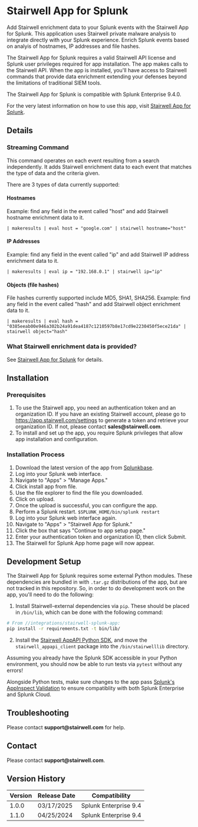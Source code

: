 # Stairwell App for Splunk

Add Stairwell enrichment data to your Splunk events with the Stairwell App for Splunk. This application uses Stairwell private malware analysis to integrate directly with your Splunk experience. Enrich Splunk events based on analyis of hostnames, IP addresses and file hashes.

The Stairwell App for Splunk requires a valid Stairwell API license and Splunk user privileges required for app installation. The app makes calls to the Stairwell API. When the app is installed, you'll have access to Stairwell commands that provide data enrichment extending your defenses beyond the limitations of traditional SIEM tools.

The Stairwell App for Splunk is compatible with Splunk Enterprise 9.4.0.

For the very latest information on how to use this app, visit [Stairwell App for Splunk](https://docs.stairwell.com/docs/configure-splunk-application).

## Details

### Streaming Command
This command operates on each event resulting from a search independently. It adds Stairwell enrichment data to each event that matches the type of data and the criteria given.

There are 3 types of data currently supported:

#### Hostnames
Example: find any field in the event called "host" and add Stairwell hostname enrichment data to it.

```
| makeresults | eval host = "google.com" | stairwell hostname="host"
```

#### IP Addresses
Example: find any field in the event called "ip" and add Stairwell IP address enrichment data to it.

```
| makeresults | eval ip = "192.168.0.1" | stairwell ip="ip"
```

#### Objects (file hashes)
File hashes currently supported include MD5, SHA1, SHA256.
Example: find any field in the event called "hash" and add Stairwell object enrichment data to it.

```
| makeresults | eval hash = "0385eeab00e946a302b24a91dea4187c1210597b8e17cd9e2230450f5ece21da" | stairwell object="hash"
```

### What Stairwell enrichment data is provided?
See [Stairwell App for Splunk](https://docs.stairwell.com/docs/configure-splunk-application) for details.

## Installation

### Prerequisites

1. To use the Stairwell app, you need an authentication token and an organization ID. If you have an existing Stairwell account, please go to https://app.stairwell.com/settings to generate a token and retrieve your organization ID. If not, please contact __sales@stairwell.com__.
2. To install and set up the app, you require Splunk privileges that allow app installation and configuration.

### Installation Process

1. Download the latest version of the app from [Splunkbase](https://splunkbase.splunk.com/app/7788).
2. Log into your Splunk web interface.
3. Navigate to "Apps" > "Manage Apps."
4. Click install app from file.
5. Use the file explorer to find the file you downloaded.
6. Click on upload. 
7. Once the upload is successful, you can configure the app.
8. Perform a Splunk restart. ```$SPLUNK_HOME/bin/splunk restart```
9. Log into your Splunk web interface again.
10. Navigate to "Apps" > "Stairwell App for Splunk."
11. Click the box that says "Continue to app setup page."
12. Enter your authentication token and organization ID, then click Submit.
13. The Stairwell for Splunk App home page will now appear.

## Development Setup

The Stairwell App for Splunk requires some external Python modules. These dependencies are bundled in with `.tar.gz` distributions of the app, but are not tracked in this repository. So, in order to do development work on the app, you'll need to do the following:

1. Install Stairwell-external dependencies via `pip`. These should be placed in `/bin/lib`, which can be done with the following command:

```bash
# From //integrations/stairwell-splunk-app:
pip install -r requirements.txt -t bin/lib/
```

2. Install the [Stairwell AppAPI Python SDK](https://github.com/stairwell-inc/appapi-python), and move the `stairwell_appapi_client` package into the `/bin/stairwelllib` directory.

Assuming you already have the Splunk SDK accessible in your Python environment, you should now be able to run tests via `pytest` without any errors!

Alongside Python tests, make sure changes to the app pass [Splunk's AppInspect Validation](https://dev.splunk.com/enterprise/docs/releaseapps/cloudvetting/#Prepare-your-app-or-add-on-for-cloud-vetting) to ensure compatiblity with both Splunk Enterprise and Splunk Cloud.

## Troubleshooting
Please contact __support@stairwell.com__ for help.

## Contact
Please contact __support@stairwell.com__.

## Version History
|Version|Release Date|Compatibility|
|-------|------------|-------------|
|1.0.0|03/17/2025|Splunk Enterprise 9.4|
|1.1.0|04/25/2024|Splunk Enterprise 9.4|